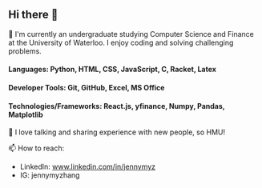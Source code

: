 ## Hi there 👋

<!--
**jennymyzhang/jennymyzhang** is a ✨ _special_ ✨ repository because its `README.md` (this file) appears on your GitHub profile.

Here are some ideas to get you started:

- 🔭 I’m currently 
##

- 👯 I’m looking to collaborate on ...
- 🤔 I’m looking for help with ...
- 💬 Ask me about ...
- 📫 How to reach: 
- 😄 Pronouns: ...
- ⚡ Fun fact: ...
-->
🌱 I'm currently an undergraduate studying Computer Science and Finance at the University of Waterloo. I enjoy coding and solving challenging problems.

#### Languages: Python, HTML, CSS, JavaScript, C, Racket, Latex
#### Developer Tools: Git, GitHub, Excel, MS Office
#### Technologies/Frameworks: React.js, yfinance, Numpy, Pandas, Matplotlib

💬 I love talking and sharing experience with new people, so HMU!

📫 How to reach: 
* LinkedIn: www.linkedin.com/in/jennymyz 
* IG: jennymyzhang



